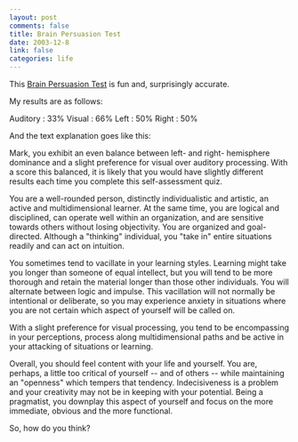 ```yaml
--- 
layout: post
comments: false
title: Brain Persuasion Test
date: 2003-12-8
link: false
categories: life
---
```

This <a href="http://www.mindmedia.com/brainworks/profiler" title="Brain Persuasion Test">Brain Persuasion Test</a> is fun and, surprisingly accurate.

My results are as follows:

Auditory : 33%
Visual : 66%
Left : 50%
Right : 50%

And the text explanation goes like this:

Mark, you exhibit an even balance between left- and right- hemisphere dominance and a slight preference for visual over auditory processing. With a score this balanced, it is likely that you would have slightly different results each time you complete this self-assessment quiz.

You are a well-rounded person, distinctly individualistic and artistic, an active and multidimensional learner. At the same time, you are logical and disciplined, can operate well within an organization, and are sensitive towards others without losing objectivity. You are organized and goal-directed. Although a "thinking" individual, you "take in" entire situations readily and can act on intuition.

You sometimes tend to vacillate in your learning styles. Learning might take you longer than someone of equal intellect, but you will tend to be more thorough and retain the material longer than those other individuals. You will alternate between logic and impulse. This vacillation will not normally be intentional or deliberate, so you may experience anxiety in situations where you are not certain which aspect of yourself will be called on.

With a slight preference for visual processing, you tend to be encompassing in your perceptions, process along multidimensional paths and be active in your attacking of situations or learning.

Overall, you should feel content with your life and yourself. You are, perhaps, a little too critical of yourself -- and of others -- while maintaining an "openness" which tempers that tendency. Indecisiveness is a problem and your creativity may not be in keeping with your potential. Being a pragmatist, you downplay this aspect of yourself and focus on the more immediate, obvious and the more functional.

So, how do you think?

